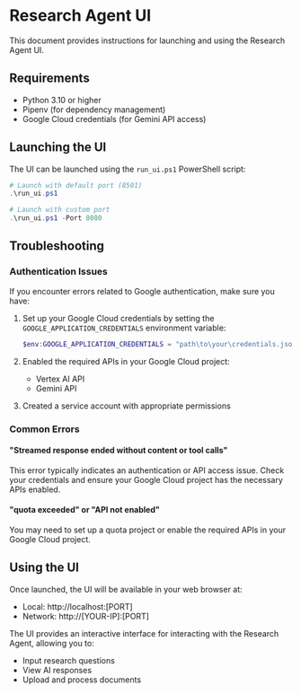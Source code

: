 # Research Agent UI

This document provides instructions for launching and using the Research Agent UI.

## Requirements

- Python 3.10 or higher
- Pipenv (for dependency management)
- Google Cloud credentials (for Gemini API access)

## Launching the UI

The UI can be launched using the `run_ui.ps1` PowerShell script:

```powershell
# Launch with default port (8501)
.\run_ui.ps1

# Launch with custom port
.\run_ui.ps1 -Port 8080
```

## Troubleshooting

### Authentication Issues

If you encounter errors related to Google authentication, make sure you have:

1. Set up your Google Cloud credentials by setting the `GOOGLE_APPLICATION_CREDENTIALS` environment variable:

   ```powershell
   $env:GOOGLE_APPLICATION_CREDENTIALS = "path\to\your\credentials.json"
   ```

2. Enabled the required APIs in your Google Cloud project:
   - Vertex AI API
   - Gemini API

3. Created a service account with appropriate permissions

### Common Errors

#### "Streamed response ended without content or tool calls"

This error typically indicates an authentication or API access issue. Check your credentials and ensure your Google Cloud project has the necessary APIs enabled.

#### "quota exceeded" or "API not enabled"

You may need to set up a quota project or enable the required APIs in your Google Cloud project.

## Using the UI

Once launched, the UI will be available in your web browser at:
- Local: http://localhost:[PORT]
- Network: http://[YOUR-IP]:[PORT]

The UI provides an interactive interface for interacting with the Research Agent, allowing you to:
- Input research questions
- View AI responses
- Upload and process documents 